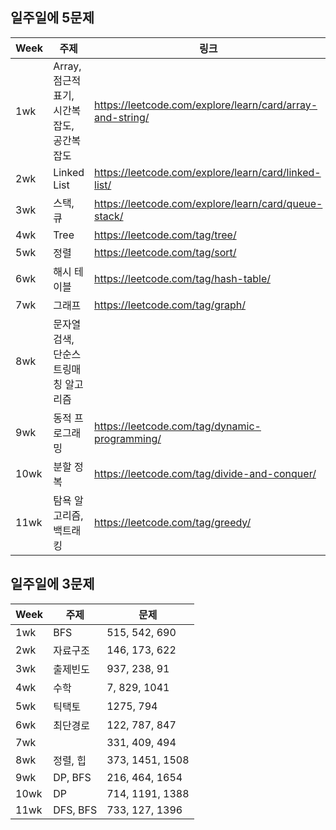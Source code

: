 ## 일주일에 5문제

|Week|주제|링크|
|--|--|--|
|1wk|Array, 점근적 표기, 시간복잡도, 공간복잡도|https://leetcode.com/explore/learn/card/array-and-string/|
|2wk|Linked List |https://leetcode.com/explore/learn/card/linked-list/|
|3wk|스택, 큐 |https://leetcode.com/explore/learn/card/queue-stack/|
|4wk|Tree |https://leetcode.com/tag/tree/|
|5wk|정렬  |https://leetcode.com/tag/sort/| 
|6wk|해시 테이블  |https://leetcode.com/tag/hash-table/|
|7wk|그래프  |https://leetcode.com/tag/graph/|
|8wk|문자열 검색, 단순스트링매칭 알고리즘|
|9wk|동적 프로그래밍|https://leetcode.com/tag/dynamic-programming/|
|10wk|분할 정복|https://leetcode.com/tag/divide-and-conquer/|
|11wk|탐욕 알고리즘, 백트래킹|https://leetcode.com/tag/greedy/|

## 일주일에 3문제

|Week|주제|문제|
|--|--|--|
|1wk|BFS|515, 542, 690|
|2wk|자료구조|146, 173, 622|
|3wk|출제빈도|937, 238, 91|
|4wk|수학|7, 829, 1041|
|5wk|틱택토|1275, 794| 
|6wk|최단경로|122, 787, 847|
|7wk||331, 409, 494|
|8wk|정렬, 힙|373, 1451, 1508|
|9wk|DP, BFS|216, 464, 1654|
|10wk|DP|714, 1191, 1388|
|11wk|DFS, BFS|733, 127, 1396|
